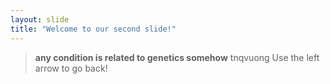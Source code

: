 ```yaml
---
layout: slide
title: "Welcome to our second slide!"
---
```

>**any condition is related to genetics somehow**
>tnqvuong
Use the left arrow to go back!
